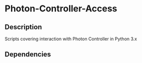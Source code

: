 # Photon-Controller-Access

## Description
Scripts covering interaction with Photon Controller in Python 3.x

## Dependencies
